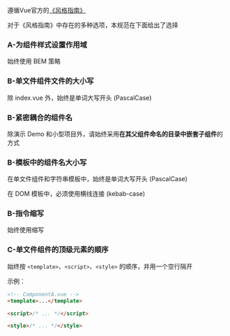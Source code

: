 遵循Vue官方的[《风格指南》](https://cn.vuejs.org/v2/style-guide/)

对于《风格指南》中存在的多种选项，本规范在下面给出了选择


### A-为组件样式设置作用域

始终使用 BEM 策略


### B-单文件组件文件的大小写

除 index.vue 外，始终是单词大写开头 (PascalCase)


### B-紧密耦合的组件名

除演示 Demo 和小型项目外，请始终采用**在其父组件命名的目录中嵌套子组件**的方式


### B-模板中的组件名大小写

在单文件组件和字符串模板中，始终是单词大写开头 (PascalCase)

在 DOM 模板中，必须使用横线连接 (kebab-case)


### B-指令缩写

始终使用缩写


### C-单文件组件的顶级元素的顺序

始终按 `<template>`、`<script>`、`<style>` 的顺序，并用一个空行隔开

示例：
```html
<!-- ComponentA.vue -->
<template>...</template>

<script>/* ... */</script>

<style>/* ... */</style>
```